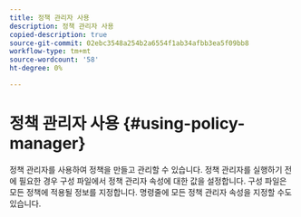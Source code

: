 ```yaml
---
title: 정책 관리자 사용
description: 정책 관리자 사용
copied-description: true
source-git-commit: 02ebc3548a254b2a6554f1ab34afbb3ea5f09bb8
workflow-type: tm+mt
source-wordcount: '58'
ht-degree: 0%

---
```


# 정책 관리자 사용 {#using-policy-manager}

정책 관리자를 사용하여 정책을 만들고 관리할 수 있습니다. 정책 관리자를 실행하기 전에 필요한 경우 구성 파일에서 정책 관리자 속성에 대한 값을 설정합니다. 구성 파일은 모든 정책에 적용될 정보를 지정합니다. 명령줄에 모든 정책 관리자 속성을 지정할 수도 있습니다.
